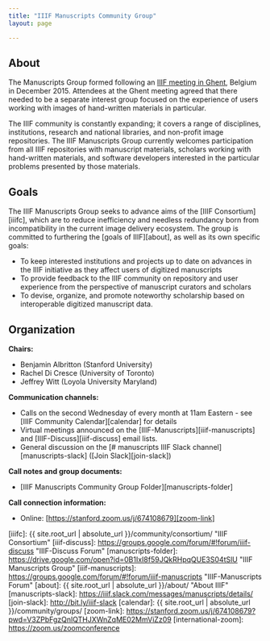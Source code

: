 ```yaml
---
title: "IIIF Manuscripts Community Group"
layout: page

---
```


## About

The Manuscripts Group formed following an [IIIF meeting in Ghent][ghent], Belgium in December 2015. Attendees at the Ghent meeting agreed that there needed to be a separate interest group focused on the experience of users working with images of hand-written materials in particular.

The IIIF community is constantly expanding; it covers a range of disciplines, institutions, research and national libraries, and non-profit image repositories. The IIIF Manuscripts Group currently welcomes participation from all IIIF repositories with manuscript materials, scholars working with hand-written materials, and software developers interested in the particular problems presented by those materials.

## Goals

The IIIF Manuscripts Group seeks to advance aims of the [IIIF Consortium][iiifc], which are to reduce inefficiency and needless redundancy born from incompatibility in the current image delivery ecosystem. The group is committed to furthering the [goals of IIIF][about], as well as its own specific goals:

  * To keep interested institutions and projects up to date on advances in the IIIF initiative as they affect users of digitized manuscripts
  * To provide feedback to the IIIF community on repository and user experience from the perspective of manuscript curators and scholars
  * To devise, organize, and promote noteworthy scholarship based on interoperable digitized manuscript data.

## Organization

**Chairs:**

  * Benjamin Albritton (Stanford University)
  * Rachel Di Cresce (University of Toronto)
  * Jeffrey Witt (Loyola University Maryland)

**Communication channels:**

  * Calls on the second Wednesday of every month at 11am Eastern - see [IIIF Community Calendar][calendar] for details
  * Virtual meetings announced on the [IIIF-Manuscripts][iiif-manuscripts] and [IIIF-Discuss][iiif-discuss] email lists.
  * General discussion on the [# manuscripts IIIF Slack channel][manuscripts-slack] ([Join Slack][join-slack])

**Call notes and group documents:**

  * [IIIF Manuscripts Community Group Folder][manuscripts-folder]

**Call connection information:**

  * Online: [https://stanford.zoom.us/j/674108679][zoom-link]

[ghent]: https://iiif.io/event/2015/ghent/ "IIIF: Access to the World's Images - Ghent 2015"
[iiifc]: {{ site.root_url | absolute_url }}/community/consortium/ "IIIF Consortium"
[iiif-discuss]: https://groups.google.com/forum/#!forum/iiif-discuss "IIIF-Discuss Forum"
[manuscripts-folder]: https://drive.google.com/open?id=0B1IxI8f59JQkRHpqQUE3S04tSlU "IIIF Manuscripts Group"
[iiif-manuscripts]: https://groups.google.com/forum/#!forum/iiif-manuscripts "IIIF-Manuscripts Forum"
[about]: {{ site.root_url | absolute_url }}/about/ "About IIIF"
[manuscripts-slack]: https://iiif.slack.com/messages/manuscripts/details/
[join-slack]: http://bit.ly/iiif-slack
[calendar]: {{ site.root_url | absolute_url }}/community/groups/
[zoom-link]: https://stanford.zoom.us/j/674108679?pwd=V3ZPbFgzQnlQTHJXWnZqME02MmViZz09
[international-zoom]: https://zoom.us/zoomconference
